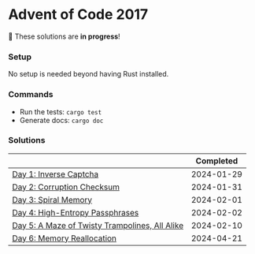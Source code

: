 # Advent of Code 2017

📝 These solutions are **in progress**!


### Setup

No setup is needed beyond having Rust installed.


### Commands

* Run the tests: `cargo test`
* Generate docs: `cargo doc`


### Solutions

&nbsp;                                                      | Completed
----------------------------------------------------------- | :--------:
[Day 1: Inverse Captcha](src/day01)                         | 2024-01-29
[Day 2: Corruption Checksum](src/day02)                     | 2024-01-31
[Day 3: Spiral Memory](src/day03)                           | 2024-02-01
[Day 4: High-Entropy Passphrases](src/day04)                | 2024-02-02
[Day 5: A Maze of Twisty Trampolines, All Alike](src/day05) | 2024-02-10
[Day 6: Memory Reallocation](src/day06)                     | 2024-04-21
